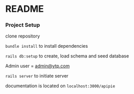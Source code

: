 # README

### Project Setup
 clone repository

`bundle install` to install dependencies

`rails db:setup` to create, load schema and seed database

Admin user = admin@ytp.com

`rails server` to initiate server

documentation is located on `localhost:3000/apipie`
